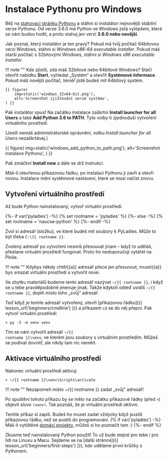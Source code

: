 # Instalace Pythonu pro Windows

Běž na [stahovací stránku Pythonu](https://www.python.org/downloads/)
a stáhni si instalátor nejnovější stabilní verze Pythonu. Od verze 3.6.0 má Python ve Windows jistá
vylepšení, která se nám budou hodit, a proto stahuj jen verzi **3.6.0 nebo novější**.

Jak poznat, který instalátor je ten pravý?
Pokud má tvůj počítač 64bitovou verzi Windows, stáhni si *Windows x86-64 executable installer*.
Pokud máš starší počítač s 32bitovými Windows, stáhni si *Windows x86 executable installer*.

!!! note ""
    Kde zjistíš, zda máš 32bitové nebo 64bitové Windows? Stačí otevřít nabídku
    **Start**, vyhledat „Systém“ a otevřít **Systémové informace**.
    Pokud máš novější počítač, téměř jistě budeš mít 64bitový systém.

    {{ figure(
        img=static('windows_32v64-bit.png'),
        alt='Screenshot zjišťování verze systému',
    ) }}

Pak instalátor spusť
Na začátku instalace zaškrtni **Install launcher for all Users**
a také **Add Python 3.6 to PATH**.
Tyto volby ti zjednoduší vytvoření virtuálního prostředí.

(Jestli nemáš administrátorské oprávnění, volbu
*Install launcher for all Users* nezaškrtávej.)

{{ figure(
    img=static('windows_add_python_to_path.png'),
    alt='Screenshot instalace Pythonu',
) }}

Pak zmáčkni **Install now** a dále se drž instrukcí.

Máš-li otevřenou příkazovou řádku, po instalaci Pythonu ji zavři a otevři
novou.
Instalace mění systémové nastavení, které se musí načíst znovu.


## Vytvoření virtuálního prostředí

<!-- Pozn. Tahle sekce je velice podobná pro Linux, Mac i Windows;
     měníš-li ji, koukni se jestli není změna potřeba i jinde. -->

Až bude Python nainstalovaný, vytvoř virtuální prostředí.

{%- if var('pyladies') -%}
{% set rootname = 'pyladies' %}
{%- else -%}
{% set rootname = 'naucse-python' %}
{%- endif -%}

Zvol si adresář (složku), ve které budeš mít soubory k PyLadies.
Může to být třeba `C:\{{ rootname }}`.

Zvolený adresář po vytvoření nesmíš přesouvat jinam – když to uděláš,
přestane virtuální prostředí fungovat.
Proto ho nedoporučuji vytářet na Ploše.

!!! note ""
    Kdybys někdy chtěl{{a}} adresář přece jen přesunout,
    musel{{a}} bys smazat virtuální prostředí a vytvořit nové.

Ve zbytku materiálů budeme tento adresář nazývat <code class="pythondir">~/{{ rootname }}</code>,
i když se u tebe pravděpodobně jmenuje jinak.
Takže kdykoli odteď uvidíš <code class="pythondir">~/{{ rootname }}</code>,
doplň místo toho „svůj“ adresář.

Teď když je tenhle adresář vytvořený, otevři [příkazovou řádku]({{ lesson_url('beginners/cmdline') }})
a příkazem `cd` se do něj přepni.
Pak vytvoř virtuální prostředí:

```console
> py -3 -m venv venv
```

Tím se nám vytvořil adresář <code><span class="pythondir">~/{{ rootname }}</span>\venv</code>,
ve kterém jsou soubory s virtuálním prostředím.
Můžeš se podívat dovnitř, ale nikdy tam nic neměň.


## Aktivace virtuálního prostředí

Nakonec virtuální prostředí aktivuj:

<div class="highlight">
<pre><code><span class="gp">&gt;</span> <span class="pythondir">~/{{ rootname }}</span>\venv\Scripts\activate
</code></pre></div>

!!! note ""
    Nezapomeň místo <span class="pythondir">~/{{ rootname }}</span> zadat
    „svůj“ adresář!

Po spuštění tohoto příkazu by se mělo na začátku příkazové řádky
(před `>`) objevit slovo `(venv)`.
Tak poznáš, že je virtuální prostředí *aktivní*.

Tenhle příkaz si zapiš. Budeš ho muset zadat vždycky když pustíš příkazovou řádku,
než se pustíš do programování.
{% if var('pyladies') -%}
Máš-li vytištěné <a href="http://pyladies.cz/v1/s001-install/handout/handout.pdf">domácí projekty</a>,
můžeš si ho poznačit tam :)
{%- endif %}

Zkusme teď nainstalovaný Python použít!
To už bude stejné pro tebe i pro lidi na Linuxu a Macu.
Sejdeme se na [další stránce]({{ lesson_url('beginners/first-steps') }}), kde uděláme první krůčky s Pythonem.
